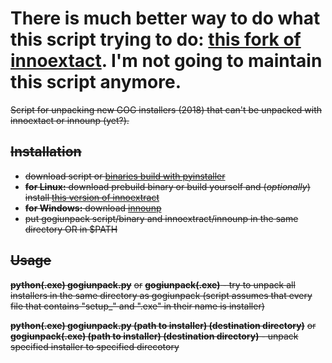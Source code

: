 # There is much better way to do what this script trying to do: [this fork of innoextact](https://github.com/immi101/innoextract/tree/gogextract). I'm not going to maintain this script anymore.

~~Script for unpacking new GOG installers (2018) that can't be unpacked with innoextact or innounp (yet?).~~

## ~~Installation~~
- ~~download script or [binaries build with pyinstaller](https://github.com/yancharkin/gogiunpack/releases/latest)~~
- ~~**for Linux:** download prebuild binary or build yourself and (*optionally*) install [this version of innoextract](https://github.com/yancharkin/innoextract/)~~
- ~~**for Windows:** download [innounp](http://innounp.sourceforge.net/)~~
- ~~put gogiunpack script/binary and innoextract/innounp in the same directory OR in $PATH~~

## ~~Usage~~
~~**python(.exe) gogiunpack.py**~~
~~or~~
~~**gogiunpack(.exe)** - try to unpack all installers in the same directory as gogiunpack (script assumes that every file that contains "setup_" and ".exe" in their name is installer)~~


~~**python(.exe) gogiunpack.py (path to installer) (destination directory)**~~
~~or~~
~~**gogiunpack(.exe) (path to installer) (destination directory)** - unpack specified installer to specified direcotory~~
